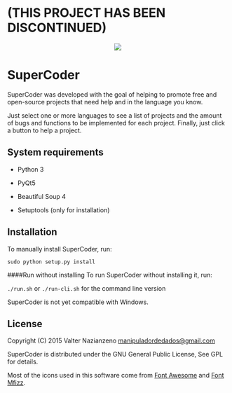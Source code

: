 (THIS PROJECT HAS BEEN DISCONTINUED)
===========

<p align="center">
  <img src="http://i.imgur.com/g6EtcgH.png">
</p>

SuperCoder
===========

SuperCoder was developed with the goal of helping to promote free and open-source projects that need help and in the language you know.

Just select one or more languages to see a list of projects and the amount of bugs and functions to be implemented for each project. Finally, just click a button to help a project.

System requirements
-------------------
* Python 3

* PyQt5

* Beautiful Soup 4

* Setuptools (only for installation) 

Installation
------------
To manually install SuperCoder, run:

    sudo python setup.py install

####Run without installing
To run SuperCoder without installing it, run:

```./run.sh``` or ```./run-cli.sh``` for the command line version

SuperCoder is not yet compatible with Windows.

License
-------

Copyright (C) 2015 Valter Nazianzeno <manipuladordedados@gmail.com>

SuperCoder is distributed under the GNU General Public License, See GPL for details.

Most of the icons used in this software come from [Font Awesome](http://fontawesome.io/) and [Font Mfizz](http://fizzed.com/oss/font-mfizz).
